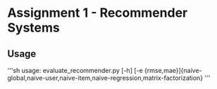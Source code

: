 # Assignment 1 - Recommender Systems #

## Usage ##
'''sh
usage: evaluate_recommender.py [-h] [-e {rmse,mae}]{naive-global,naive-user,naive-item,naive-regression,matrix-factorization}
'''